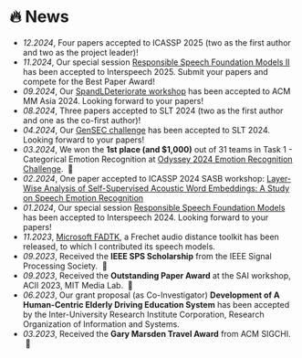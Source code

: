 # 🔥 News
- *12.2024*, Four papers accepted to ICASSP 2025 (two as the first author and two as the project leader)!
- *11.2024*, Our special session [Responsible Speech Foundation Models II](https://sites.google.com/view/responsiblespeech/) has been accepted to Interspeech 2025. Submit your papers and compete for the Best Paper Award!
- *09.2024*, Our [SpandLDeteriorate workshop](https://sites.google.com/view/spandldeteriorate) has been accepted to ACM MM Asia 2024. Looking forward to your papers!
- *08.2024*, Three papers accepted to SLT 2024 (two as the first author and one as the co-first author)!
- *04.2024*, Our [GenSEC challenge](https://sites.google.com/view/gensec-challenge) has been accepted to SLT 2024. Looking forward to your papers!
- *03.2024*, We won the **1st place (and $1,000)** out of 31 teams in Task 1 - Categorical Emotion Recognition at [Odyssey 2024 Emotion Recognition Challenge](https://www.odyssey2024.org/emotion-recognition-challenge). &nbsp;🎉
- *02.2024*, One paper accepted to ICASSP 2024 SASB workshop: [Layer-Wise Analysis of Self-Supervised Acoustic Word Embeddings: A Study on Speech Emotion Recognition](https://arxiv.org/abs/2402.02617)
- *01.2024*, Our special session [Responsible Speech Foundation Models](https://sites.google.com/view/responsiblespeech/) has been accepted to Interspeech 2024. Looking forward to your papers!
- *11.2023*, [Microsoft FADTK](https://github.com/microsoft/fadtk), a Frechet audio distance toolkit has been released, to which I contributed its speech models.
- *09.2023*, Received the **IEEE SPS Scholarship** from the IEEE Signal Processing Society. &nbsp;🎉
- *09.2023*, Received the **Outstanding Paper Award** at the SAI workshop, ACII 2023, MIT Media Lab. &nbsp;🎉
- *06.2023*, Our grant proposal (as Co-Investigator) **Development of A Human-Centric Elderly Driving Education System** has been accepted by the Inter-University Research Institute Corporation, Research Organization of Information and Systems.
- *03.2023*, Received the **Gary Marsden Travel Award** from ACM SIGCHI. &nbsp;🎉